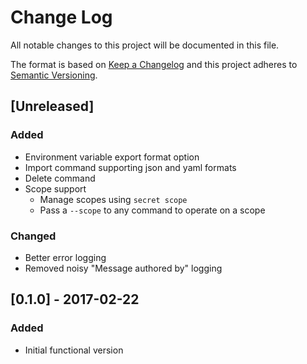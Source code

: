 # Change Log
All notable changes to this project will be documented in this file.

The format is based on [Keep a Changelog](http://keepachangelog.com/)
and this project adheres to [Semantic Versioning](http://semver.org/).

## [Unreleased]
### Added
- Environment variable export format option
- Import command supporting json and yaml formats
- Delete command
- Scope support
  - Manage scopes using `secret scope`
  - Pass a `--scope` to any command to operate on a scope

### Changed
- Better error logging
- Removed noisy "Message authored by" logging

## [0.1.0] - 2017-02-22
### Added
- Initial functional version
